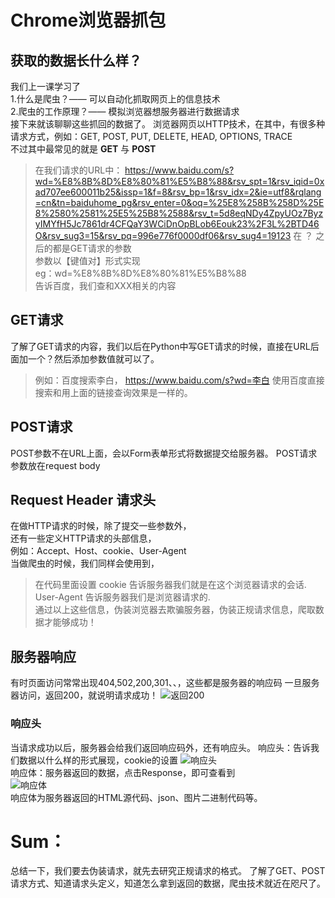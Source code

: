 # Chrome浏览器抓包
## 获取的数据长什么样？
我们上一课学习了  
1.什么是爬虫？—— 可以自动化抓取网页上的信息技术    
2.爬虫的工作原理？—— 模拟浏览器想服务器进行数据请求    
接下来就该聊聊这些抓回的数据了。
浏览器网页以HTTP技术，在其中，有很多种请求方式，例如：GET, POST, PUT, DELETE, HEAD, OPTIONS, TRACE  
不过其中最常见的就是 **GET** 与 **POST**    
> 在我们请求的URL中：
>  https://www.baidu.com/s?wd=%E8%8B%8D%E8%80%81%E5%B8%88&rsv_spt=1&rsv_iqid=0xad707ee600011b25&issp=1&f=8&rsv_bp=1&rsv_idx=2&ie=utf8&rqlang=cn&tn=baiduhome_pg&rsv_enter=0&oq=%25E8%258B%258D%25E8%2580%2581%25E5%25B8%2588&rsv_t=5d8eqNDy4ZpyUOz7ByzyIMYfH5Jc7861dr4CFQaY3WCiDnOpBLob6Eouk23%2F3L%2BTD46O&rsv_sug3=15&rsv_pq=996e776f0000df06&rsv_sug4=19123
> 在 ？ 之后的都是GET请求的参数  
> 参数以【键值对】形式实现  
> eg：wd=%E8%8B%8D%E8%80%81%E5%B8%88  
> 告诉百度，我们查和XXX相关的内容

## GET请求
了解了GET请求的内容，我们以后在Python中写GET请求的时候，直接在URL后面加一个？然后添加参数值就可以了。
> 例如：百度搜索李白，
> https://www.baidu.com/s?wd=李白
> 使用百度直接搜索和用上面的链接查询效果是一样的。

## POST请求
POST参数不在URL上面，会以Form表单形式将数据提交给服务器。
POST请求参数放在request body

## Request Header 请求头
在做HTTP请求的时候，除了提交一些参数外，  
还有一些定义HTTP请求的头部信息，  
例如：Accept、Host、cookie、User-Agent  
当做爬虫的时候，我们同样会使用到，  

> 在代码里面设置 cookie 告诉服务器我们就是在这个浏览器请求的会话.
> User-Agent 告诉服务器我们是浏览器请求的.  
通过以上这些信息，伪装浏览器去欺骗服务器，伪装正规请求信息，爬取数据才能够成功！

## 服务器响应
有时页面访问常常出现404,502,200,301、、，这些都是服务器的响应码
一旦服务器访问，返回200，就说明请求成功！
![返回200](https://mmbiz.qpic.cn/mmbiz_png/J2icnQspGlaLtAfdZOuV2DZ2LRLQ4KVkKSOxe1WeUCP2IMNGXL52JehRPnXcUrJqz5pYGIWFiaXKjaxeeuHmkOvg/640?wx_fmt=png&tp=webp&wxfrom=5&wx_lazy=1&wx_co=1)

### 响应头
当请求成功以后，服务器会给我们返回响应码外，还有响应头。
响应头：告诉我们数据以什么样的形式展现，cookie的设置
![响应头](https://mmbiz.qpic.cn/mmbiz_png/J2icnQspGlaLtAfdZOuV2DZ2LRLQ4KVkKyicGiarWPjOcq5V87BkialibSOPWuj2lib0OMSGHpvtgurWYUUiagmfZoOEw/640?wx_fmt=png&tp=webp&wxfrom=5&wx_lazy=1&wx_co=1)  
响应体：服务器返回的数据，点击Response，即可查看到  
![响应体](https://mmbiz.qpic.cn/mmbiz_png/J2icnQspGlaLtAfdZOuV2DZ2LRLQ4KVkKH71S6p24N0gKJ2MKeznvqL10vDAEYcl00xEaWsib05o2rmlibwQtPNNA/640?wx_fmt=png&tp=webp&wxfrom=5&wx_lazy=1&wx_co=1)  
响应体为服务器返回的HTML源代码、json、图片二进制代码等。  

# Sum：
总结一下，我们要去伪装请求，就先去研究正规请求的格式。
了解了GET、POST请求方式、知道请求头定义，知道怎么拿到返回的数据，爬虫技术就近在咫尺了。

